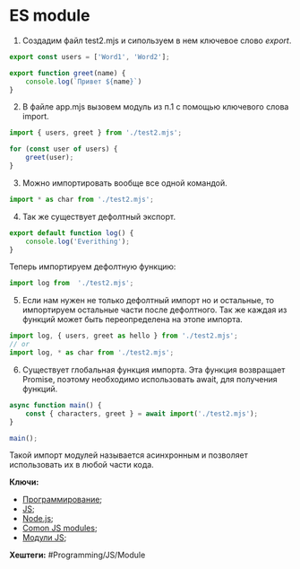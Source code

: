 
# ES module

1) Создадим файл test2.mjs и сипользуем в нем ключевое слово *export*.

```js
export const users = ['Word1', 'Word2'];

export function greet(name) {
	console.log(`Привет ${name}`)
}
```

2) В файле app.mjs вызовем модуль из п.1 с помощью ключевого слова import.

```js
import { users, greet } from './test2.mjs';

for (const user of users) {
	greet(user);
}
```

3) Можно импортировать вообще все одной командой.

```js
import * as char from './test2.mjs';
```

4) Так же существует дефолтный экспорт.

```js
export default function log() {
	console.log('Everithing');
}
```

Теперь импортируем дефолтную функцию:

```js
import log from  './test2.mjs';
```

5) Если нам нужен не только дефолтный импорт но и остальные, то импортируем остальные части после дефолтного. Так же каждая из функций может быть переопределена на этопе импорта.

```js
import log, { users, greet as hello } from './test2.mjs';
// or
import log, * as char from './test2.mjs';
```

6) Существует глобальная функция импорта. Эта функция возвращает Promise, поэтому необходимо использовать await, для получения функций.

```js
async function main() {
	const { characters, greet } = await import('./test2.mjs');
}

main();
```

Такой импорт модулей называется асинхронным и позволяет использовать их в любой части кода.

**Ключи:**
- [Программирование](PROGRAMMING);
- [JS](javascript);
- [Node.js](node-js);
- [Comon JS modules](comon-js-module);
- [Модули JS](js-module);

**Хештеги:** #Programming/JS/Module